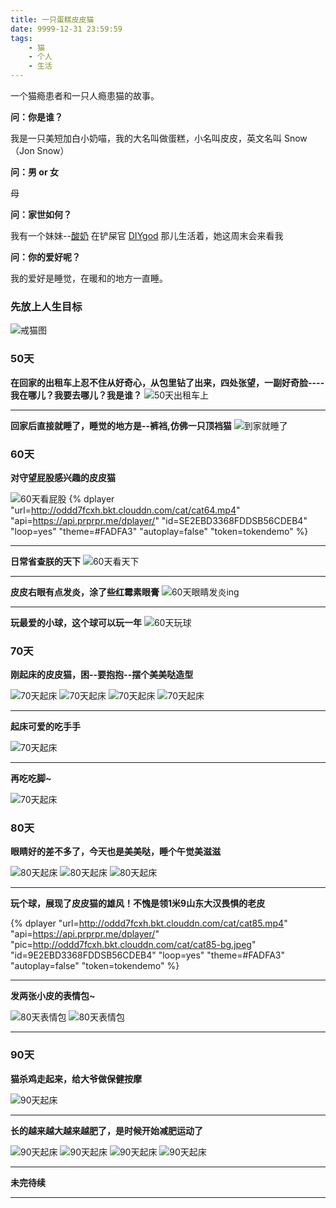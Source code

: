 ```yaml
---
title: 一只蛋糕皮皮猫
date: 9999-12-31 23:59:59
tags:
    - 猫
    - 个人
    - 生活
---
```


一个猫瘾患者和一只人瘾患猫的故事。

<!--more-->


**问：你是谁？**

我是一只美短加白小奶喵，我的大名叫做蛋糕，小名叫皮皮，英文名叫 Snow（Jon Snow）

**问：男 or 女**

母

**问：家世如何？**

我有一个妹妹--[酸奶](https://suannai.cat) 在铲屎官 [DIYgod](http://www.weibo.com/anotherhome) 那儿生活着，她这周末会来看我

**问：你的爱好呢？**

我的爱好是睡觉，在暖和的地方一直睡。

### **先放上人生目标**

![戒猫图](http://oddd7fcxh.bkt.clouddn.com/cat/cat0.jpeg?imageView2/2/h/400/interlace/1/q/100|watermark/2/text/6LWe6bG86bG855qE6JuL57OV/font/5b6u6L2v6ZuF6buR/fontsize/16/fill/I0VGRUZFRg==/dissolve/86/gravity/SouthEast/dx/10/dy/10)

### **50天**

**在回家的出租车上忍不住从好奇心，从包里钻了出来，四处张望，一副好奇脸----我在哪儿？我要去哪儿？我是谁？**
![50天出租车上](http://oddd7fcxh.bkt.clouddn.com/cat/cat1.jpeg?imageView2/2/h/400/interlace/1/q/100|watermark/2/text/6LWe6bG86bG855qE6JuL57OV/font/5b6u6L2v6ZuF6buR/fontsize/16/fill/I0VGRUZFRg==/dissolve/86/gravity/SouthEast/dx/10/dy/10)

----

**回家后直接就睡了，睡觉的地方是--裤裆,仿佛一只顶裆猫**
![到家就睡了](http://oddd7fcxh.bkt.clouddn.com/cat/cat3.jpeg?imageView2/2/h/400/interlace/1/q/100|watermark/2/text/6LWe6bG86bG855qE6JuL57OV/font/5b6u6L2v6ZuF6buR/fontsize/16/fill/I0VGRUZFRg==/dissolve/86/gravity/SouthEast/dx/10/dy/10)


### **60天**

**对守望屁股感兴趣的皮皮猫**

![60天看屁股](http://oddd7fcxh.bkt.clouddn.com/cat/cat60.jpeg?imageView2/2/h/400/interlace/1/q/100|watermark/2/text/6LWe6bG86bG855qE6JuL57OV/font/5b6u6L2v6ZuF6buR/fontsize/16/fill/I0VGRUZFRg==/dissolve/86/gravity/SouthEast/dx/10/dy/10)
{% dplayer "url=http://oddd7fcxh.bkt.clouddn.com/cat/cat64.mp4" "api=https://api.prprpr.me/dplayer/" "id=SE2EBD3368FDDSB56CDEB4" "loop=yes" "theme=#FADFA3" "autoplay=false" "token=tokendemo" %}

----

**日常省查朕的天下**
![60天看天下](http://oddd7fcxh.bkt.clouddn.com/cat/cat61.jpeg?imageView2/2/h/400/interlace/1/q/100|watermark/2/text/6LWe6bG86bG855qE6JuL57OV/font/5b6u6L2v6ZuF6buR/fontsize/16/fill/I0VGRUZFRg==/dissolve/86/gravity/SouthEast/dx/10/dy/10)

----

**皮皮右眼有点发炎，涂了些红霉素眼膏**
![60天眼睛发炎ing](http://oddd7fcxh.bkt.clouddn.com/cat/cat62.jpeg?imageView2/2/h/400/interlace/1/q/100|watermark/2/text/6LWe6bG86bG855qE6JuL57OV/font/5b6u6L2v6ZuF6buR/fontsize/16/fill/I0VGRUZFRg==/dissolve/86/gravity/SouthEast/dx/10/dy/10)

----

**玩最爱的小球，这个球可以玩一年**
![60天玩球](http://oddd7fcxh.bkt.clouddn.com/cat/cat63.jpeg?imageView2/2/h/400/interlace/1/q/100|watermark/2/text/6LWe6bG86bG855qE6JuL57OV/font/5b6u6L2v6ZuF6buR/fontsize/16/fill/I0VGRUZFRg==/dissolve/86/gravity/SouthEast/dx/10/dy/10)

### **70天**

**刚起床的皮皮猫，困--要抱抱--摆个美美哒造型**

![70天起床](http://oddd7fcxh.bkt.clouddn.com/cat/cat70.jpeg?imageView2/2/h/400/interlace/1/q/100|watermark/2/text/6LWe6bG86bG855qE6JuL57OV/font/5b6u6L2v6ZuF6buR/fontsize/16/fill/I0VGRUZFRg==/dissolve/86/gravity/SouthEast/dx/10/dy/10)
![70天起床](http://oddd7fcxh.bkt.clouddn.com/cat/cat71.jpeg?imageView2/2/h/400/interlace/1/q/100|watermark/2/text/6LWe6bG86bG855qE6JuL57OV/font/5b6u6L2v6ZuF6buR/fontsize/16/fill/I0VGRUZFRg==/dissolve/86/gravity/SouthEast/dx/10/dy/10)
![70天起床](http://oddd7fcxh.bkt.clouddn.com/cat/cat72.jpeg?imageView2/2/h/400/interlace/1/q/100|watermark/2/text/6LWe6bG86bG855qE6JuL57OV/font/5b6u6L2v6ZuF6buR/fontsize/16/fill/I0VGRUZFRg==/dissolve/86/gravity/SouthEast/dx/10/dy/10)
![70天起床](http://oddd7fcxh.bkt.clouddn.com/cat/cat73.jpeg?imageView2/2/h/400/interlace/1/q/100|watermark/2/text/6LWe6bG86bG855qE6JuL57OV/font/5b6u6L2v6ZuF6buR/fontsize/16/fill/I0VGRUZFRg==/dissolve/86/gravity/SouthEast/dx/10/dy/10)

----

**起床可爱的吃手手**

![70天起床](http://oddd7fcxh.bkt.clouddn.com/cat/cat75.gif)

----

**再吃吃脚~**

![70天起床](http://oddd7fcxh.bkt.clouddn.com/cat/cat74.gif)

### **80天**

**眼睛好的差不多了，今天也是美美哒，睡个午觉美滋滋**

![80天起床](http://oddd7fcxh.bkt.clouddn.com/cat/cat82.jpeg?imageView2/2/h/400/interlace/1/q/100|watermark/2/text/6LWe6bG86bG855qE6JuL57OV/font/5b6u6L2v6ZuF6buR/fontsize/16/fill/I0VGRUZFRg==/dissolve/86/gravity/SouthEast/dx/10/dy/10)
![80天起床](http://oddd7fcxh.bkt.clouddn.com/cat/cat81.jpeg?imageView2/2/h/400/interlace/1/q/100|watermark/2/text/6LWe6bG86bG855qE6JuL57OV/font/5b6u6L2v6ZuF6buR/fontsize/16/fill/I0VGRUZFRg==/dissolve/86/gravity/SouthEast/dx/10/dy/10)
![80天起床](http://oddd7fcxh.bkt.clouddn.com/cat/cat80.jpeg?imageView2/2/h/400/interlace/1/q/100|watermark/2/text/6LWe6bG86bG855qE6JuL57OV/font/5b6u6L2v6ZuF6buR/fontsize/16/fill/I0VGRUZFRg==/dissolve/86/gravity/SouthEast/dx/10/dy/10)

----

**玩个球，展现了皮皮猫的雄风！不愧是领1米9山东大汉畏惧的老皮**

{% dplayer "url=http://oddd7fcxh.bkt.clouddn.com/cat/cat85.mp4" "api=https://api.prprpr.me/dplayer/" "pic=http://oddd7fcxh.bkt.clouddn.com/cat/cat85-bg.jpeg" "id=9E2EBD3368FDDSB56CDEB4" "loop=yes" "theme=#FADFA3" "autoplay=false" "token=tokendemo" %}

----

**发两张小皮的表情包~**

![80天表情包](http://oddd7fcxh.bkt.clouddn.com/cat/cat84.png?imageView2/2/h/400/interlace/1/q/100|watermark/2/text/6LWe6bG86bG855qE6JuL57OV/font/5b6u6L2v6ZuF6buR/fontsize/16/fill/I0VGRUZFRg==/dissolve/86/gravity/SouthEast/dx/10/dy/10)
![80天表情包](http://oddd7fcxh.bkt.clouddn.com/cat/cat83.png?imageView2/2/h/400/interlace/1/q/100|watermark/2/text/6LWe6bG86bG855qE6JuL57OV/font/5b6u6L2v6ZuF6buR/fontsize/16/fill/I0VGRUZFRg==/dissolve/86/gravity/SouthEast/dx/10/dy/10)

----

### **90天**

**猫杀鸡走起来，给大爷做保健按摩**

![90天起床](http://oddd7fcxh.bkt.clouddn.com/cat/cat94.gif)

----

**长的越来越大越来越肥了，是时候开始减肥运动了**

![90天起床](http://oddd7fcxh.bkt.clouddn.com/cat/cat90.jpeg?imageView2/2/h/400/interlace/1/q/100|watermark/2/text/6LWe6bG86bG855qE6JuL57OV/font/5b6u6L2v6ZuF6buR/fontsize/16/fill/I0VGRUZFRg==/dissolve/86/gravity/SouthEast/dx/10/dy/10)
![90天起床](http://oddd7fcxh.bkt.clouddn.com/cat/cat91.jpeg?imageView2/2/h/400/interlace/1/q/100|watermark/2/text/6LWe6bG86bG855qE6JuL57OV/font/5b6u6L2v6ZuF6buR/fontsize/16/fill/I0VGRUZFRg==/dissolve/86/gravity/SouthEast/dx/10/dy/10)
![90天起床](http://oddd7fcxh.bkt.clouddn.com/cat/cat92.jpeg?imageView2/2/h/400/interlace/1/q/100|watermark/2/text/6LWe6bG86bG855qE6JuL57OV/font/5b6u6L2v6ZuF6buR/fontsize/16/fill/I0VGRUZFRg==/dissolve/86/gravity/SouthEast/dx/10/dy/10)
![90天起床](http://oddd7fcxh.bkt.clouddn.com/cat/cat93.jpeg?imageView2/2/h/400/interlace/1/q/100|watermark/2/text/6LWe6bG86bG855qE6JuL57OV/font/5b6u6L2v6ZuF6buR/fontsize/16/fill/I0VGRUZFRg==/dissolve/86/gravity/SouthEast/dx/10/dy/10)

----




**未完待续**


----
